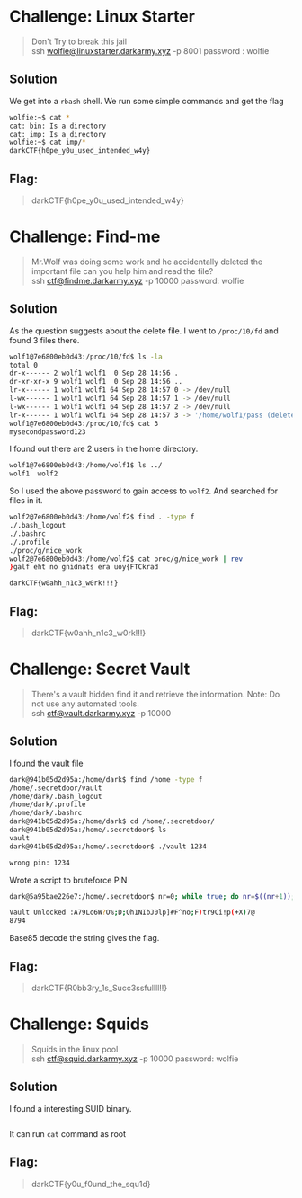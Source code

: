 # Challenge: Linux Starter
>Don't Try to break this jail<br>
ssh wolfie@linuxstarter.darkarmy.xyz -p 8001 password : wolfie

## Solution
We get into a `rbash` shell. We run some simple commands and get the flag<br>
```bash
wolfie:~$ cat *
cat: bin: Is a directory
cat: imp: Is a directory
wolfie:~$ cat imp/*
darkCTF{h0pe_y0u_used_intended_w4y}
```
## Flag:
>darkCTF{h0pe_y0u_used_intended_w4y}

# Challenge: Find-me
>Mr.Wolf was doing some work and he accidentally deleted the important file can you help him and read the file?<br>
ssh ctf@findme.darkarmy.xyz -p 10000 password: wolfie

## Solution
As the question suggests about the delete file. I went to `/proc/10/fd` and found 3 files there.
```bash
wolf1@7e6800eb0d43:/proc/10/fd$ ls -la
total 0
dr-x------ 2 wolf1 wolf1  0 Sep 28 14:56 .
dr-xr-xr-x 9 wolf1 wolf1  0 Sep 28 14:56 ..
lr-x------ 1 wolf1 wolf1 64 Sep 28 14:57 0 -> /dev/null
l-wx------ 1 wolf1 wolf1 64 Sep 28 14:57 1 -> /dev/null
l-wx------ 1 wolf1 wolf1 64 Sep 28 14:57 2 -> /dev/null
lr-x------ 1 wolf1 wolf1 64 Sep 28 14:57 3 -> '/home/wolf1/pass (deleted)'
wolf1@7e6800eb0d43:/proc/10/fd$ cat 3
mysecondpassword123
```
I found out there are 2 users in the home directory.
```bash
wolf1@7e6800eb0d43:/home/wolf1$ ls ../
wolf1  wolf2
```
So I used the above password to gain access to `wolf2`. And searched for files in it.
```bash
wolf2@7e6800eb0d43:/home/wolf2$ find . -type f
./.bash_logout
./.bashrc
./.profile
./proc/g/nice_work
wolf2@7e6800eb0d43:/home/wolf2$ cat proc/g/nice_work | rev
}galf eht no gnidnats era uoy{FTCkrad

darkCTF{w0ahh_n1c3_w0rk!!!}
```
## Flag:
>darkCTF{w0ahh_n1c3_w0rk!!!}

# Challenge: Secret Vault
>There's a vault hidden find it and retrieve the information. Note: Do not use any automated tools.<br>
ssh ctf@vault.darkarmy.xyz -p 10000

## Solution
I found the vault file
```bash
dark@941b05d2d95a:/home/dark$ find /home -type f
/home/.secretdoor/vault
/home/dark/.bash_logout
/home/dark/.profile
/home/dark/.bashrc
dark@941b05d2d95a:/home/dark$ cd /home/.secretdoor/
dark@941b05d2d95a:/home/.secretdoor$ ls
vault
dark@941b05d2d95a:/home/.secretdoor$ ./vault 1234

wrong pin: 1234
```
Wrote a script to bruteforce PIN
```bash
dark@5a95bae226e7:/home/.secretdoor$ nr=0; while true; do nr=$((nr+1)); if [[ $(./vault $nr) != *"wrong"* ]]; then ./vault $nr; echo $nr; fi; done;

Vault Unlocked :A79Lo6W?O%;D;Qh1NIbJ0lp]#F^no;F)tr9Ci!p(+X)7@ 
8794
```
Base85 decode the string gives the flag.

## Flag:
>darkCTF{R0bb3ry_1s_Succ3ssfullll!!}

# Challenge: Squids
>Squids in the linux pool<br>
ssh ctf@squid.darkarmy.xyz -p 10000 password: wolfie

## Solution
I found a interesting SUID binary.
```bash
```
It can run `cat` command as root

## Flag:
> darkCTF{y0u_f0und_the_squ1d}
